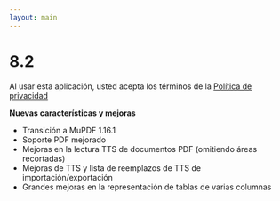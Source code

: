 ```yaml
---
layout: main
---
```


# 8.2

Al usar esta aplicación, usted acepta los términos de la [Política de privacidad](/wiki/PrivacyPolicy/es)

**Nuevas características y mejoras**

* Transición a MuPDF 1.16.1
* Soporte PDF mejorado
* Mejoras en la lectura TTS de documentos PDF (omitiendo áreas recortadas)
* Mejoras de TTS y lista de reemplazos de TTS de importación/exportación
* Grandes mejoras en la representación de tablas de varias columnas
